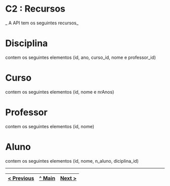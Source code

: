 # C2 : Recursos

_ A API tem os seguintes recursos_

# Disciplina
contem os seguintes elementos (id, ano, curso_id, nome e professor_id)
# Curso
contem os seguintes elementos (id, nome e nrAnos)
# Professor
contem os seguintes elementos (id, nome)
# Aluno
contem os seguintes elementos (id, nome, n_aluno, diciplina_id)



---
[< Previous](c1.md) | [^ Main](../../../) | [Next >](c3.md)
:--- | :---: | ---: 
